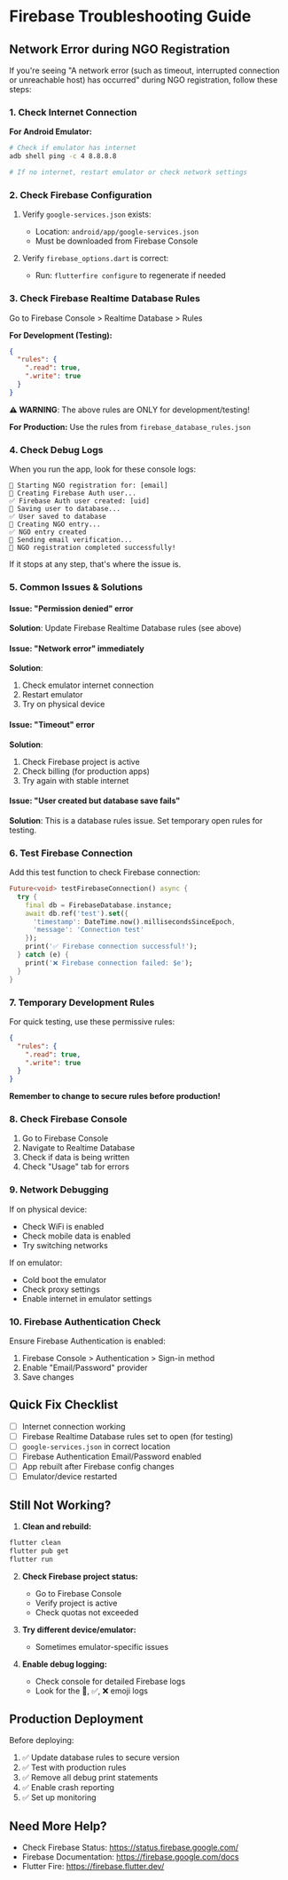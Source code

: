 # Firebase Troubleshooting Guide

## Network Error during NGO Registration

If you're seeing "A network error (such as timeout, interrupted connection or unreachable host) has occurred" during NGO registration, follow these steps:

### 1. Check Internet Connection

**For Android Emulator:**
```bash
# Check if emulator has internet
adb shell ping -c 4 8.8.8.8

# If no internet, restart emulator or check network settings
```

### 2. Check Firebase Configuration

1. Verify `google-services.json` exists:
   - Location: `android/app/google-services.json`
   - Must be downloaded from Firebase Console

2. Verify `firebase_options.dart` is correct:
   - Run: `flutterfire configure` to regenerate if needed

### 3. Check Firebase Realtime Database Rules

Go to Firebase Console > Realtime Database > Rules

**For Development (Testing):**
```json
{
  "rules": {
    ".read": true,
    ".write": true
  }
}
```

**⚠️ WARNING**: The above rules are ONLY for development/testing!

**For Production:** Use the rules from `firebase_database_rules.json`

### 4. Check Debug Logs

When you run the app, look for these console logs:
```
🔵 Starting NGO registration for: [email]
🔵 Creating Firebase Auth user...
✅ Firebase Auth user created: [uid]
🔵 Saving user to database...
✅ User saved to database
🔵 Creating NGO entry...
✅ NGO entry created
🔵 Sending email verification...
🎉 NGO registration completed successfully!
```

If it stops at any step, that's where the issue is.

### 5. Common Issues & Solutions

#### Issue: "Permission denied" error
**Solution**: Update Firebase Realtime Database rules (see above)

#### Issue: "Network error" immediately
**Solution**: 
1. Check emulator internet connection
2. Restart emulator
3. Try on physical device

#### Issue: "Timeout" error
**Solution**:
1. Check Firebase project is active
2. Check billing (for production apps)
3. Try again with stable internet

#### Issue: "User created but database save fails"
**Solution**: This is a database rules issue. Set temporary open rules for testing.

### 6. Test Firebase Connection

Add this test function to check Firebase connection:

```dart
Future<void> testFirebaseConnection() async {
  try {
    final db = FirebaseDatabase.instance;
    await db.ref('test').set({
      'timestamp': DateTime.now().millisecondsSinceEpoch,
      'message': 'Connection test'
    });
    print('✅ Firebase connection successful!');
  } catch (e) {
    print('❌ Firebase connection failed: $e');
  }
}
```

### 7. Temporary Development Rules

For quick testing, use these permissive rules:

```json
{
  "rules": {
    ".read": true,
    ".write": true
  }
}
```

**Remember to change to secure rules before production!**

### 8. Check Firebase Console

1. Go to Firebase Console
2. Navigate to Realtime Database
3. Check if data is being written
4. Check "Usage" tab for errors

### 9. Network Debugging

If on physical device:
- Check WiFi is enabled
- Check mobile data is enabled
- Try switching networks

If on emulator:
- Cold boot the emulator
- Check proxy settings
- Enable internet in emulator settings

### 10. Firebase Authentication Check

Ensure Firebase Authentication is enabled:
1. Firebase Console > Authentication > Sign-in method
2. Enable "Email/Password" provider
3. Save changes

## Quick Fix Checklist

- [ ] Internet connection working
- [ ] Firebase Realtime Database rules set to open (for testing)
- [ ] `google-services.json` in correct location
- [ ] Firebase Authentication Email/Password enabled
- [ ] App rebuilt after Firebase config changes
- [ ] Emulator/device restarted

## Still Not Working?

1. **Clean and rebuild:**
```bash
flutter clean
flutter pub get
flutter run
```

2. **Check Firebase project status:**
   - Go to Firebase Console
   - Verify project is active
   - Check quotas not exceeded

3. **Try different device/emulator:**
   - Sometimes emulator-specific issues

4. **Enable debug logging:**
   - Check console for detailed Firebase logs
   - Look for the 🔵, ✅, ❌ emoji logs

## Production Deployment

Before deploying:
1. ✅ Update database rules to secure version
2. ✅ Test with production rules
3. ✅ Remove all debug print statements
4. ✅ Enable crash reporting
5. ✅ Set up monitoring

## Need More Help?

- Check Firebase Status: https://status.firebase.google.com/
- Firebase Documentation: https://firebase.google.com/docs
- Flutter Fire: https://firebase.flutter.dev/
